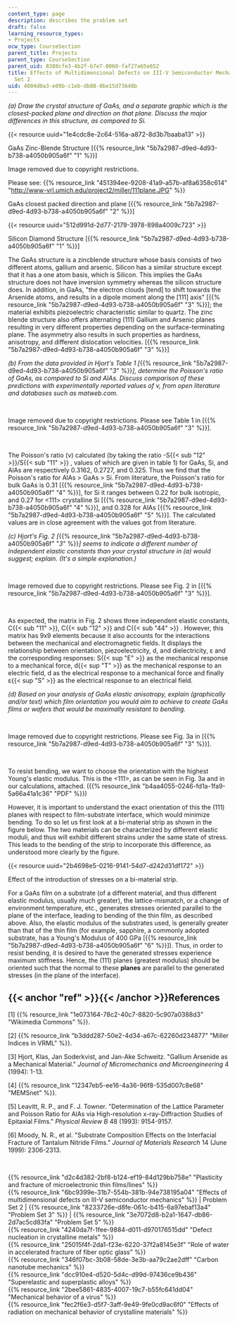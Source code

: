 ```yaml
---
content_type: page
description: describes the problem set
draft: false
learning_resource_types:
- Projects
ocw_type: CourseSection
parent_title: Projects
parent_type: CourseSection
parent_uid: 8388cfe3-4b2f-b7e7-0060-faf27a65e652
title: Effects of Multidimensional Defects on III-V Semiconductor Mechanics - Problem
  Set 2
uid: 4004d0a3-e09b-c1eb-db08-0be15d73640b
---
```

*(a) Draw the crystal structure of GaAs, and a separate graphic which is the closest-packed plane and direction on that plane. Discuss the major differences in this structure, as compared to Si.*

{{< resource uuid="1e4cdc8e-2c64-516a-a872-8d3b7baaba13" >}}

GaAs Zinc-Blende Structure \[{{% resource_link "5b7a2987-d9ed-4d93-b738-a4050b905a6f" "1" %}}\]

Image removed due to copyright restrictions.

Please see: {{% resource_link "451394ee-9208-41a9-a57b-af8a6358c614" "http://www-vrl.umich.edu/project2/miller/111plane.JPG" %}}

GaAs closest packed direction and plane \[{{% resource_link "5b7a2987-d9ed-4d93-b738-a4050b905a6f" "2" %}}\]

{{< resource uuid="512d991d-2d77-2179-3978-898a4009c723" >}}

Silicon Diamond Structure \[{{% resource_link "5b7a2987-d9ed-4d93-b738-a4050b905a6f" "1" %}}\]

The GaAs structure is a zincblende structure whose basis consists of two different atoms, gallium and arsenic. Silicon has a similar structure except that it has a one atom basis, which is Silicon. This implies the GaAs structure does not have inversion symmetry whereas the silicon structure does. In addition, in GaAs, "the electron clouds \[tend\] to shift towards the Arsenide atoms, and results in a dipole moment along the \[111\] axis" \[{{% resource_link "5b7a2987-d9ed-4d93-b738-a4050b905a6f" "3" %}}\]; the material exhibits piezoelectric characteristic similar to quartz. The zinc blende structure also offers alternating (111) Gallium and Arsenic planes resulting in very different properties depending on the surface-terminating plane. The asymmetry also results in such properties as hardness, anisotropy, and different dislocation velocities. \[{{% resource_link "5b7a2987-d9ed-4d93-b738-a4050b905a6f" "3" %}}\]

*(b) From the data provided in Hjort's Table 1 \[*{{% resource_link "5b7a2987-d9ed-4d93-b738-a4050b905a6f" "*3*" %}}*\], determine the Poisson's ratio of GaAs, as compared to Si and AlAs. Discuss comparison of these predictions with experimentally reported values of ν, from open literature and databases such as matweb.com.*

 

Image removed due to copyright restrictions. Please see Table 1 in \[{{% resource_link "5b7a2987-d9ed-4d93-b738-a4050b905a6f" "3" %}}\].

 

The Poisson's ratio (ν) calculated (by taking the ratio -S{{< sub "12" >}}/S{{< sub "11" >}} , values of which are given in table 1) for GaAs, Si, and AlAs are respectively 0.3162, 0.2727, and 0.325. Thus we find that the Poisson's ratio for AlAs > GaAs > Si. From literature, the Poisson's ratio for bulk GaAs is 0.31 \[{{% resource_link "5b7a2987-d9ed-4d93-b738-a4050b905a6f" "4" %}}\], for Si it ranges between 0.22 for bulk isotropic, and 0.27 for \<111> crystalline Si \[{{% resource_link "5b7a2987-d9ed-4d93-b738-a4050b905a6f" "4" %}}\], and 0.328 for AlAs \[{{% resource_link "5b7a2987-d9ed-4d93-b738-a4050b905a6f" "5" %}}\]. The calculated values are in close agreement with the values got from literature.

*(c) Hjort's Fig. 2 \[*{{% resource_link "5b7a2987-d9ed-4d93-b738-a4050b905a6f" "*3*" %}}*\] seems to indicate a different number of independent elastic constants than your crystal structure in (a) would suggest; explain. (It's a simple explanation.)*

 

Image removed due to copyright restrictions. Please see Fig. 2 in \[{{% resource_link "5b7a2987-d9ed-4d93-b738-a4050b905a6f" "3" %}}\].

 

As expected, the matrix in Fig. 2 shows three independent elastic constants, C{{< sub "11" >}}, C{{< sub "12" >}} and C{{< sub "44" >}} . However, this matrix has 9x9 elements because it also accounts for the interactions between the mechanical and electromagnetic fields. It displays the relationship between orientation, piezoelectricity, d, and dielectricity, ε and the corresponding responses: S{{< sup "E" >}} as the mechanical response to a mechanical force, d{{< sup "T" >}} as the mechanical response to an electric field, d as the electrical response to a mechanical force and finally ε{{< sup "S" >}} as the electrical response to an electrical field.

*(d) Based on your analysis of GaAs elastic anisotropy, explain (graphically and/or text) which film orientation you would aim to achieve to create GaAs films or wafers that would be maximally resistant to bending.*

 

Image removed due to copyright restrictions. Please see Fig. 3a in \[{{% resource_link "5b7a2987-d9ed-4d93-b738-a4050b905a6f" "3" %}}\].

 

To resist bending, we want to choose the orientation with the highest Young's elastic modulus. This is the \<111>, as can be seen in Fig. 3a and in our calculations, attached. ({{% resource_link "b4aa4055-0246-fd1a-1fa9-5a66a41a1c36" "PDF" %}})

However, it is important to understand the exact orientation of this the (111) planes with respect to film-substrate interface, which would minimize bending. To do so let us first look at a bi-material strip as shown in the figure below. The two materials can be characterized by different elastic moduli, and thus will exhibit different strains under the same state of stress. This leads to the bending of the strip to incorporate this difference, as understood more clearly by the figure.

{{< resource uuid="2b4698e5-0216-9141-54d7-d242d31df172" >}}

Effect of the introduction of stresses on a bi-material strip.

For a GaAs film on a substrate (of a different material, and thus different elastic modulus, usually much greater), the lattice-mismatch, or a change of environment temperature, etc., generates stresses oriented parallel to the plane of the interface, leading to bending of the thin film, as described above. Also, the elastic modulus of the substrates used, is generally greater than that of the thin film (for example, sapphire, a commonly adopted substrate, has a Young's Modulus of 400 GPa \[{{% resource_link "5b7a2987-d9ed-4d93-b738-a4050b905a6f" "6" %}}\]). Thus, in order to resist bending, it is desired to have the generated stresses experience maximum stiffness. Hence, the (111) planes (greatest modulus) should be oriented such that the normal to these **planes** are parallel to the generated stresses (in the plane of the interface).

## {{< anchor "ref" >}}{{< /anchor >}}References

\[1\] {{% resource_link "1e073164-78c2-40c7-8820-5c907a0388d3" "Wikimedia Commons" %}}.

\[2\] {{% resource_link "b3ddd287-50e2-4d34-a67c-62260d234877" "Miller Indices in VRML" %}}.

\[3\] Hjort, Klas, Jan Soderkvist, and Jan-Ake Schweitz. "Gallium Arsenide as a Mechanical Material." *Journal of Micromechanics and Microengineering* 4 (1994): 1-13.

\[4\] {{% resource_link "12347eb5-ee16-4a36-96f8-535d007c8e68" "MEMSnet" %}}.

\[5\] Leavitt, R. P., and F. J. Towner. "Determination of the Lattice Parameter and Poisson Ratio for AlAs via High-resolution x-ray-Diffraction Studies of Epitaxial Films." *Physical Review B* 48 (1993): 9154-9157.

\[6\] Moody, N. R., et al. "Substrate Composition Effects on the Interfacial Fracture of Tantalum Nitride Films." *Journal of Materials Research* 14 (June 1999): 2306-2313.

 

{{% resource_link "d2c4d382-2bf8-b124-ef19-84d129bb758e" "Plasticity and fracture of microelectronic thin films/lines" %}}   
{{% resource_link "6bc9399e-31b7-554b-381b-94e738195a04" "Effects of multidimensional defects on III-V semiconductor mechanics" %}} | Problem Set 2 | {{% resource_link "8233726e-d8fe-061c-b415-6a97ebaf13a4" "Problem Set 3" %}} | {{% resource_link "3e7072d8-b2a1-1647-db86-2d7ac5cd83fa" "Problem Set 5" %}}   
{{% resource_link "4240da7f-1fee-9884-d011-d970176515dd" "Defect nucleation in crystalline metals" %}}   
{{% resource_link "25015f4f-2da1-f23e-6220-37f2a8145e3f" "Role of water in accelerated fracture of fiber optic glass" %}}   
{{% resource_link "346f07bc-3b08-58de-3e3b-aa79c2ae2dff" "Carbon nanotube mechanics" %}}   
{{% resource_link "dcc910e4-d520-5d4c-d99d-97436ce9b436" "Superelastic and superplastic alloys" %}}   
{{% resource_link "2bee5861-4835-4007-19c7-b55fc641dd04" "Mechanical behavior of a virus" %}}   
{{% resource_link "fec2f6e3-d5f7-3aff-9e49-9fe0cd9ac6f0" "Effects of radiation on mechanical behavior of crystalline materials" %}}